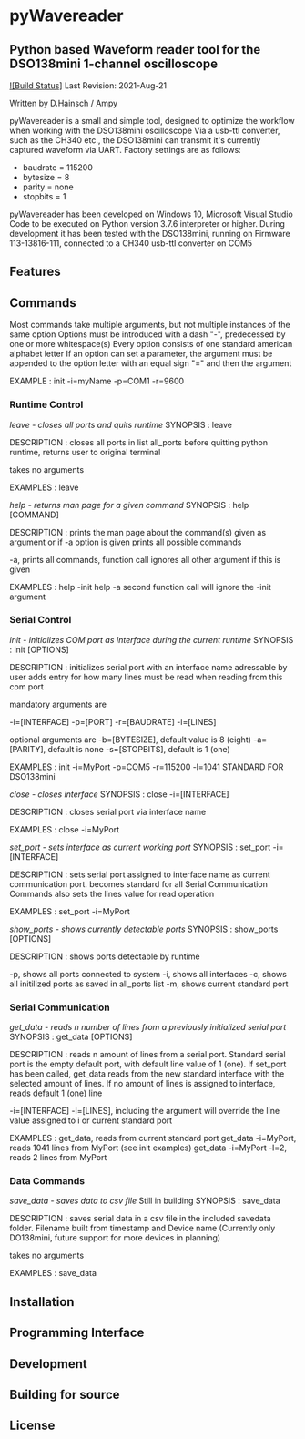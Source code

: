 # pyWavereader
## Python based Waveform reader tool for the DSO138mini 1-channel oscilloscope

[![Build Status]]()
Last Revision: 2021-Aug-21

Written by D.Hainsch / Ampy 

pyWavereader is a small and simple tool, designed to optimize the workflow when working with the DSO138mini oscilloscope
Via a usb-ttl converter, such as the CH340 etc., the DSO138mini can transmit it's currently captured waveform via UART.
Factory settings are as follows:
- baudrate = 115200
- bytesize = 8
- parity = none
- stopbits = 1

pyWavereader has been developed on Windows 10, Microsoft Visual Studio Code to be executed on Python version 3.7.6 interpreter or higher.
During development it has been tested with the DSO138mini, running on Firmware 113-13816-111, connected to a CH340 usb-ttl converter on COM5

## **Features**


## **Commands**

Most commands take multiple arguments, but not multiple instances of the same option
Options must be introduced with a dash "-", predecessed by one or more whitespace(s)
Every option consists of one standard american alphabet letter
If an option can set a parameter, the argument must be appended to the option letter with an equal sign "=" and then the argument

EXAMPLE
: init -i=myName -p=COM1 -r=9600

### Runtime Control

*leave - closes all ports and quits runtime*
SYNOPSIS
: leave

DESCRIPTION
: closes all ports in list all_ports before quitting python runtime, returns user to original terminal

takes no arguments

EXAMPLES
: leave

*help - returns man page for a given command*
SYNOPSIS
: help [COMMAND]

DESCRIPTION
: prints the man page about the command(s) given as argument or if -a option is given prints all possible commands

-a, prints all commands, function call ignores all other argument if this is given

EXAMPLES
: help -init
 help -a
 second function call will ignore the -init argument

### Serial Control

*init - initializes COM port as Interface during the current runtime*
SYNOPSIS
: init [OPTIONS]

DESCRIPTION
: initializes serial port with an interface name adressable by user
adds entry for how many lines must be read when reading from this com port

mandatory arguments are

-i=[INTERFACE]
-p=[PORT]
-r=[BAUDRATE]
-l=[LINES]

optional arguments are
-b=[BYTESIZE], default value is 8 (eight)
-a=[PARITY], default is none
-s=[STOPBITS], default is 1 (one)

EXAMPLES
: init -i=MyPort -p=COM5 -r=115200 -l=1041 STANDARD FOR DSO138mini

*close - closes interface*
SYNOPSIS
: close -i=[INTERFACE]

DESCRIPTION
: closes serial port via interface name

EXAMPLES
: close -i=MyPort

*set_port - sets interface as current working port*
SYNOPSIS
: set_port -i=[INTERFACE]

DESCRIPTION
: sets serial port assigned to interface name as current communication port. becomes standard for all Serial Communication Commands
also sets the lines value for read operation

EXAMPLES
: set_port -i=MyPort

*show_ports - shows currently detectable ports*
SYNOPSIS
: show_ports [OPTIONS]

DESCRIPTION
: shows ports detectable by runtime

-p, shows all ports connected to system
-i, shows all interfaces
-c, shows all initilized ports as saved in all_ports list
-m, shows current standard port

### Serial Communication

*get_data - reads n number of lines from a previously initialized serial port*
SYNOPSIS
: get_data [OPTIONS]

DESCRIPTION
: reads n amount of lines from a serial port. Standard serial port is the empty default port, with default line value of 1 (one).
If set_port has been called, get_data reads from the new standard interface with the selected amount of lines. If no amount of lines is assigned to interface, reads default 1 (one) line


-i=[INTERFACE]
-l=[LINES], including the argument will override the line value assigned to i or current standard port

EXAMPLES
: get_data, reads from current standard port
get_data -i=MyPort, reads 1041 lines from MyPort (see init examples)
get_data -i=MyPort -l=2, reads 2 lines from MyPort

### Data Commands

*save_data - saves data to csv file* Still in building
SYNOPSIS
: save_data

DESCRIPTION
: saves serial data in a csv file in the included savedata folder. Filename built from timestamp and Device name (Currently only DO138mini,  future support for more devices in planning)

takes no arguments

EXAMPLES
: save_data

## **Installation**

## **Programming Interface**

## Development

## Building for source

## License
